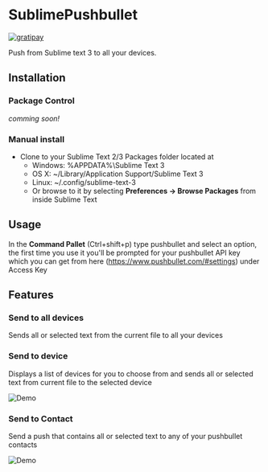 # SublimePushbullet 
[![gratipay](https://img.shields.io/gratipay/xarnze.svg)](https://gratipay.com/~xarnze/)

Push from Sublime text 3 to all your devices.

## Installation

### Package Control

*comming soon!*

### Manual install

- Clone to your Sublime Text 2/3 Packages folder located at
	- Windows: %APPDATA%\Sublime Text 3
	- OS X: ~/Library/Application Support/Sublime Text 3
	- Linux: ~/.config/sublime-text-3
	- Or browse to it by selecting **Preferences -> Browse Packages** from inside Sublime Text

## Usage

In the **Command Pallet** (Ctrl+shift+p) type pushbullet and select an option, the first time you use it you'll be prompted for your pushbullet API key which you can get from here (https://www.pushbullet.com/#settings) under Access Key

## Features

### Send to all devices

Sends all or selected text from the current file to all your devices 

### Send to device

Displays a list of devices for you to choose from and sends all or selected text from current file to the selected device

![Demo](https://raw.githubusercontent.com/xarnze/sublimepushbullet/demo/push%20to%20device%20demo.gif)

### Send to Contact

Send a push that contains all or selected text to any of your pushbullet contacts

![Demo](https://raw.githubusercontent.com/xarnze/sublimepushbullet/demo/push%20to%20contact.gif)
